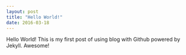 ```yaml
---
layout: post
title: "Hello World!"
date: 2016-03-18
---
```


Hello World! This is my first post of using blog with Github powered by Jekyll. Awesome!
